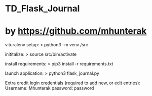 # TD_Flask_Journal
# by https://github.com/mhunterak

vituralenv setup:
	> python3 -m venv /src

inititalize:
	> source src/bin/activate

install requirements:
	> pip3 install -r requirements.txt

launch application:
	> python3 flask_journal.py


Extra credit login credentials (required to add new, or edit entries):
	Username: Mhunterak
	password: password
